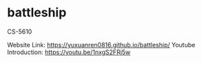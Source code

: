 # battleship
CS-5610

Website Link: https://yuxuanren0816.github.io/battleship/
Youtube Introduction: https://youtu.be/1nxgS2FRj5w 